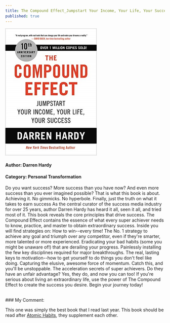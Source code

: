 ```yaml
---
title: The Compound Effect_Jumpstart Your Income, Your Life, Your Success
published: true
---
```


[<img src="/books/assets/compoundeffect_book.jpg">](https://www.amazon.com/Compound-Effect-Jumpstart-Income-Success-ebook/dp/B089GM2W99/ref=sr_1_2?dchild=1&keywords=compund+effect&qid=1632986805&s=digital-text&sr=1-2)

#### Author: Darren Hardy
#### Category: Personal Transformation

Do you want success? More success than you have now? And even more success than you ever imagined possible? That is what this book is about. Achieving it.
No gimmicks. No hyperbole. Finally, just the truth on what it takes to earn success
As the central curator of the success media industry for over 25 years, author Darren Hardy has heard it all, seen it all, and tried most of it. This book reveals the core principles that drive success. The Compound Effect contains the essence of what every super achiever needs to know, practice, and master to obtain extraordinary success. Inside you will find strategies on:
How to win--every time! The No. 1 strategy to achieve any goal and triumph over any competitor, even if they're smarter, more talented or more experienced.
Eradicating your bad habits (some you might be unaware of!) that are derailing your progress.
Painlessly installing the few key disciplines required for major breakthroughs.
The real, lasting keys to motivation--how to get yourself to do things you don't feel like doing.
Capturing the elusive, awesome force of momentum. Catch this, and you'll be unstoppable.
The acceleration secrets of super achievers. Do they have an unfair advantage? Yes, they do, and now you can too!
If you're serious about living an extraordinary life, use the power of The Compound Effect to create the success you desire. Begin your journey today!

<br>
### My Comment:

This one was simply the best book that I read last year. This book should be read after [Atomic Habits](/AtomicHabits), they supplement each other.
